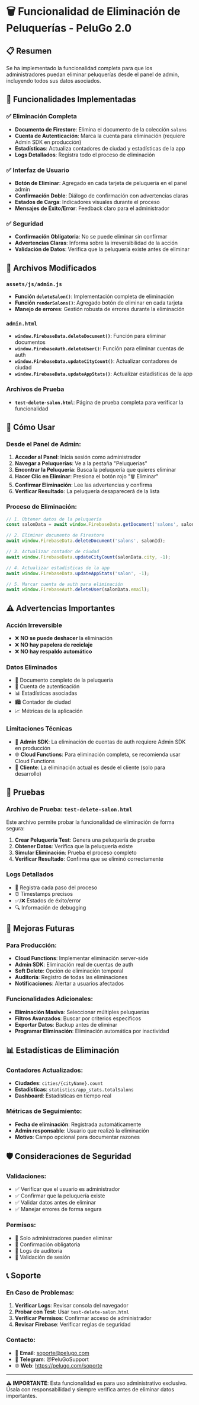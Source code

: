# 🗑️ Funcionalidad de Eliminación de Peluquerías - PeluGo 2.0

## 📋 Resumen

Se ha implementado la funcionalidad completa para que los administradores puedan eliminar peluquerías desde el panel de admin, incluyendo todos sus datos asociados.

## 🎯 Funcionalidades Implementadas

### ✅ **Eliminación Completa**
- **Documento de Firestore**: Elimina el documento de la colección `salons`
- **Cuenta de Autenticación**: Marca la cuenta para eliminación (requiere Admin SDK en producción)
- **Estadísticas**: Actualiza contadores de ciudad y estadísticas de la app
- **Logs Detallados**: Registra todo el proceso de eliminación

### ✅ **Interfaz de Usuario**
- **Botón de Eliminar**: Agregado en cada tarjeta de peluquería en el panel admin
- **Confirmación Doble**: Diálogo de confirmación con advertencias claras
- **Estados de Carga**: Indicadores visuales durante el proceso
- **Mensajes de Éxito/Error**: Feedback claro para el administrador

### ✅ **Seguridad**
- **Confirmación Obligatoria**: No se puede eliminar sin confirmar
- **Advertencias Claras**: Informa sobre la irreversibilidad de la acción
- **Validación de Datos**: Verifica que la peluquería existe antes de eliminar

## 🔧 Archivos Modificados

### **`assets/js/admin.js`**
- **Función `deleteSalon()`**: Implementación completa de eliminación
- **Función `renderSalons()`**: Agregado botón de eliminar en cada tarjeta
- **Manejo de errores**: Gestión robusta de errores durante la eliminación

### **`admin.html`**
- **`window.FirebaseData.deleteDocument()`**: Función para eliminar documentos
- **`window.FirebaseAuth.deleteUser()`**: Función para eliminar cuentas de auth
- **`window.FirebaseData.updateCityCount()`**: Actualizar contadores de ciudad
- **`window.FirebaseData.updateAppStats()`**: Actualizar estadísticas de la app

### **Archivos de Prueba**
- **`test-delete-salon.html`**: Página de prueba completa para verificar la funcionalidad

## 🚀 Cómo Usar

### **Desde el Panel de Admin:**

1. **Acceder al Panel**: Inicia sesión como administrador
2. **Navegar a Peluquerías**: Ve a la pestaña "Peluquerías"
3. **Encontrar la Peluquería**: Busca la peluquería que quieres eliminar
4. **Hacer Clic en Eliminar**: Presiona el botón rojo "🗑️ Eliminar"
5. **Confirmar Eliminación**: Lee las advertencias y confirma
6. **Verificar Resultado**: La peluquería desaparecerá de la lista

### **Proceso de Eliminación:**

```javascript
// 1. Obtener datos de la peluquería
const salonData = await window.FirebaseData.getDocument('salons', salonId);

// 2. Eliminar documento de Firestore
await window.FirebaseData.deleteDocument('salons', salonId);

// 3. Actualizar contador de ciudad
await window.FirebaseData.updateCityCount(salonData.city, -1);

// 4. Actualizar estadísticas de la app
await window.FirebaseData.updateAppStats('salon', -1);

// 5. Marcar cuenta de auth para eliminación
await window.FirebaseAuth.deleteUser(salonData.email);
```

## ⚠️ Advertencias Importantes

### **Acción Irreversible**
- ❌ **NO se puede deshacer** la eliminación
- ❌ **NO hay papelera de reciclaje**
- ❌ **NO hay respaldo automático**

### **Datos Eliminados**
- 📄 Documento completo de la peluquería
- 👤 Cuenta de autenticación
- 📊 Estadísticas asociadas
- 🏙️ Contador de ciudad
- 📈 Métricas de la aplicación

### **Limitaciones Técnicas**
- 🔐 **Admin SDK**: La eliminación de cuentas de auth requiere Admin SDK en producción
- 🌐 **Cloud Functions**: Para eliminación completa, se recomienda usar Cloud Functions
- 📱 **Cliente**: La eliminación actual es desde el cliente (solo para desarrollo)

## 🧪 Pruebas

### **Archivo de Prueba: `test-delete-salon.html`**

Este archivo permite probar la funcionalidad de eliminación de forma segura:

1. **Crear Peluquería Test**: Genera una peluquería de prueba
2. **Obtener Datos**: Verifica que la peluquería existe
3. **Simular Eliminación**: Prueba el proceso completo
4. **Verificar Resultado**: Confirma que se eliminó correctamente

### **Logs Detallados**
- 📝 Registra cada paso del proceso
- ⏰ Timestamps precisos
- ✅/❌ Estados de éxito/error
- 🔍 Información de debugging

## 🔮 Mejoras Futuras

### **Para Producción:**
- **Cloud Functions**: Implementar eliminación server-side
- **Admin SDK**: Eliminación real de cuentas de auth
- **Soft Delete**: Opción de eliminación temporal
- **Auditoría**: Registro de todas las eliminaciones
- **Notificaciones**: Alertar a usuarios afectados

### **Funcionalidades Adicionales:**
- **Eliminación Masiva**: Seleccionar múltiples peluquerías
- **Filtros Avanzados**: Buscar por criterios específicos
- **Exportar Datos**: Backup antes de eliminar
- **Programar Eliminación**: Eliminación automática por inactividad

## 📊 Estadísticas de Eliminación

### **Contadores Actualizados:**
- **Ciudades**: `cities/{cityName}.count`
- **Estadísticas**: `statistics/app_stats.totalSalons`
- **Dashboard**: Estadísticas en tiempo real

### **Métricas de Seguimiento:**
- **Fecha de eliminación**: Registrada automáticamente
- **Admin responsable**: Usuario que realizó la eliminación
- **Motivo**: Campo opcional para documentar razones

## 🛡️ Consideraciones de Seguridad

### **Validaciones:**
- ✅ Verificar que el usuario es administrador
- ✅ Confirmar que la peluquería existe
- ✅ Validar datos antes de eliminar
- ✅ Manejar errores de forma segura

### **Permisos:**
- 🔐 Solo administradores pueden eliminar
- 🔐 Confirmación obligatoria
- 🔐 Logs de auditoría
- 🔐 Validación de sesión

## 📞 Soporte

### **En Caso de Problemas:**
1. **Verificar Logs**: Revisar consola del navegador
2. **Probar con Test**: Usar `test-delete-salon.html`
3. **Verificar Permisos**: Confirmar acceso de administrador
4. **Revisar Firebase**: Verificar reglas de seguridad

### **Contacto:**
- 📧 **Email**: soporte@pelugo.com
- 📱 **Telegram**: @PeluGoSupport
- 🌐 **Web**: https://pelugo.com/soporte

---

**⚠️ IMPORTANTE**: Esta funcionalidad es para uso administrativo exclusivo. Úsala con responsabilidad y siempre verifica antes de eliminar datos importantes. 